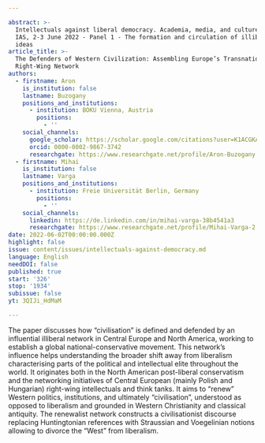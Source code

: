 ```yaml
---

abstract: >-
  Intellectuals against liberal democracy. Academia, media, and culture, Paris
  IAS, 2-3 June 2022 - Panel 1 - The formation and circulation of illiberal
  ideas
article_title: >-
  The Defenders of Western Civilization: Assembling Europe’s Transnational
  Right-Wing Network
authors:
  - firstname: Aron
    is_institution: false
    lastname: Buzogany
    positions_and_institutions:
      - institution: BOKU Vienna, Austria
        positions:
          - ''
    social_channels:
      google_scholar: https://scholar.google.com/citations?user=K1ACGKAAAAAJ&hl=en
      orcid: 0000-0002-9867-3742
      researchgate: https://www.researchgate.net/profile/Aron-Buzogany
  - firstname: Mihai
    is_institution: false
    lastname: Varga
    positions_and_institutions:
      - institution: Freie Universität Berlin, Germany
        positions:
          - ''
    social_channels:
      linkedin: https://de.linkedin.com/in/mihai-varga-38b4541a3
      researchgate: https://www.researchgate.net/profile/Mihai-Varga-2
date: 2022-06-02T00:00:00.000Z
highlight: false
issue: content/issues/intellectuals-against-democracy.md
language: English
needDOI: false
published: true
start: '326'
stop: '1934'
subissue: false
yt: 3QIJi_HdMaM

---
```



The paper discusses how “civilisation” is defined and defended by an influential illiberal network in Central Europe and North America, working to establish a global national-conservative movement. This network’s influence helps understanding the broader shift away from liberalism characterising parts of the political and intellectual elite throughout the world. It originates both in the North American post-liberal conservatism and the networking initiatives of Central European (mainly Polish and Hungarian) right-wing intellectuals and think tanks. It aims to “renew” Western politics, institutions, and ultimately “civilisation”, understood as opposed to liberalism and grounded in Western Christianity and classical antiquity. The renewalist network constructs a civilisationist discourse replacing Huntingtonian references with Straussian and Voegelinian notions allowing to divorce the “West” from liberalism.

<Youtube yt="3QIJi_HdMaM" caption="The defenders of Western civilization: Assembling Europe’s transnational right-wing network" start="326" stop="1934"></Youtube>